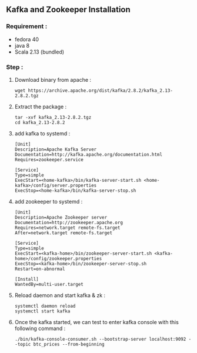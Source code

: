 ## Kafka and Zookeeper Installation

### Requirement :

- fedora 40
- java 8
- Scala 2.13 (bundled)

### Step :
1. Download binary from apache :
    ```
    wget https://archive.apache.org/dist/kafka/2.8.2/kafka_2.13-2.8.2.tgz
    ```

2. Extract the package :
    ```
    tar -xvf kafka_2.13-2.8.2.tgz
    cd kafka_2.13-2.8.2
    ```

3. add kafka to systemd :
    ```
    [Unit]
    Description=Apache Kafka Server
    Documentation=http://kafka.apache.org/documentation.html
    Requires=zookeeper.service

    [Service]
    Type=simple
    ExecStart=<home-kafka>/bin/kafka-server-start.sh <home-kafka>/config/server.properties
    ExecStop=<home-kafka>/bin/kafka-server-stop.sh
    ```
4. add zookeeper to systemd :
    ```
    [Unit]
    Description=Apache Zookeeper server
    Documentation=http://zookeeper.apache.org
    Requires=network.target remote-fs.target
    After=network.target remote-fs.target

    [Service]
    Type=simple
    ExecStart=<kafka-home>/bin/zookeeper-server-start.sh <kafka-home>/config/zookeeper.properties
    ExecStop=<kafka-home>/bin/zookeeper-server-stop.sh
    Restart=on-abnormal

    [Install]
    WantedBy=multi-user.target

    ```
3. Reload daemon and start kafka & zk :
    ```
    systemctl daemon reload
    systemctl start kafka
    ```
    
3. Once the kafka started,  we can test to enter kafka console with this following command :
    ```
    ./bin/kafka-console-consumer.sh --bootstrap-server localhost:9092 --topic btc_prices --from-beginning
    ```